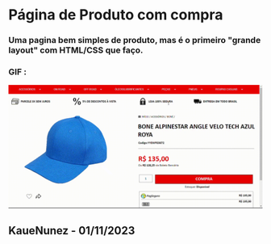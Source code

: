# Página de Produto com compra

### Uma pagina bem simples de produto, mas é o primeiro "grande layout" com HTML/CSS que faço.


### <strong>GIF :</strong>
<img src='./card_produtocompramp4.gif'>

## KaueNunez - 01/11/2023